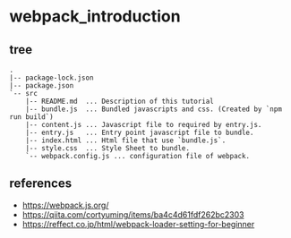 # webpack_introduction

## tree
```
.
|-- package-lock.json
|-- package.json
`-- src
    |-- README.md  ... Description of this tutorial
    |-- bundle.js  ... Bundled javascripts and css. (Created by `npm run build`)
    |-- content.js ... Javascript file to required by entry.js.
    |-- entry.js   ... Entry point javascript file to bundle.
    |-- index.html ... Html file that use `bundle.js`.
    |-- style.css  ... Style Sheet to bundle.
    `-- webpack.config.js ... configuration file of webpack.
```

## references
* https://webpack.js.org/
* https://qiita.com/cortyuming/items/ba4c4d61fdf262bc2303
* https://reffect.co.jp/html/webpack-loader-setting-for-beginner
